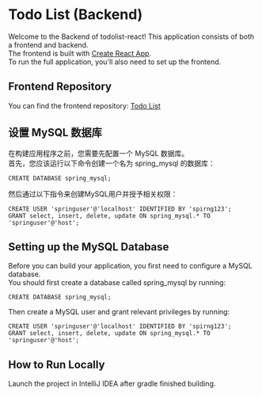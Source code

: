 # Todo List (Backend)

Welcome to the Backend of todolist-react! This application consists of both a frontend and backend.   
The frontend is built with [Create React App](https://github.com/facebook/create-react-app).   
To run the full application, you'll also need to set up the frontend.

## Frontend Repository

You can find the frontend repository: [Todo List](https://github.com/jslee124/todolist-react)

## 设置 MySQL 数据库  
在构建应用程序之前，您需要先配置一个 MySQL 数据库。  
首先，您应该运行以下命令创建一个名为 spring_mysql 的数据库：  

```
CREATE DATABASE spring_mysql;
```

然后通过以下指令来创建MySQL用户并授予相关权限：  

```
CREATE USER 'springuser'@'localhost' IDENTIFIED BY 'spirng123';
GRANT select, insert, delete, update ON spring_mysql.* TO 'springuser'@'host';
```

## Setting up the MySQL Database

Before you can build your application, you first need to configure a MySQL database.  
You should first create a database called spring_mysql by running:    

```
CREATE DATABASE spring_mysql;
```

Then create a MySQL user and grant relevant privileges by running:  

```
CREATE USER 'springuser'@'localhost' IDENTIFIED BY 'spirng123';
GRANT select, insert, delete, update ON spring_mysql.* TO 'springuser'@'host';
```

## How to Run Locally

Launch the project in IntelliJ IDEA after gradle finished building.
